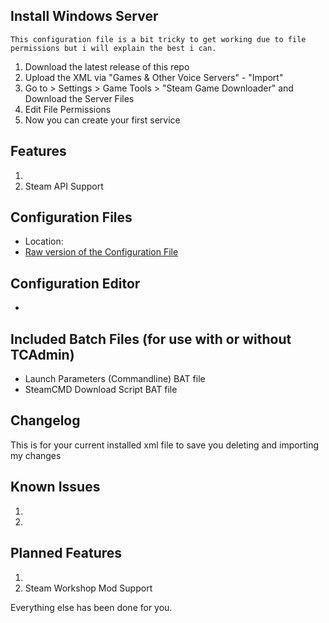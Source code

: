 ## Install Windows Server

```
This configuration file is a bit tricky to get working due to file permissions but i will explain the best i can.
```

1. Download the latest release of this repo
2. Upload the XML via "Games & Other Voice Servers" - "Import"
3. Go to > Settings > Game Tools > "Steam Game Downloader" and Download the Server Files
4. Edit File Permissions 
4. Now you can create your first service


## Features

1. 
2. Steam API Support


## Configuration Files

* Location: 
* [Raw version of the Configuration File](#)


## Configuration Editor

* 


## Included Batch Files (for use with or without TCAdmin)

* Launch Parameters (Commandline) BAT file
* SteamCMD Download Script BAT file


## Changelog

This is for your current installed xml file to save you deleting and importing my changes


## Known Issues

1. 
2. 


## Planned Features

1. 
2. Steam Workshop Mod Support

Everything else has been done for you.